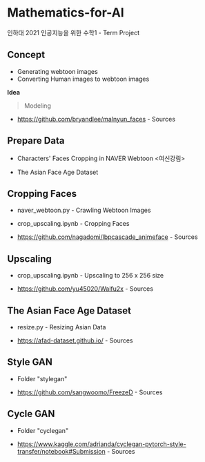 # Mathematics-for-AI
인하대 2021 인공지능을 위한 수학1 - Term Project

## Concept
- Generating webtoon images
- Converting Human images to webtoon images

**Idea**

>Modeling

- https://github.com/bryandlee/malnyun_faces - Sources

## Prepare Data
- Characters' Faces Cropping in NAVER Webtoon <여신강림>

- The Asian Face Age Dataset

## Cropping Faces
- naver_webtoon.py - Crawling Webtoon Images

- crop_upscaling.ipynb - Cropping Faces

- https://github.com/nagadomi/lbpcascade_animeface - Sources

## Upscaling
- crop_upscaling.ipynb - Upscaling to 256 x 256 size

- https://github.com/yu45020/Waifu2x - Sources

## The Asian Face Age Dataset
- resize.py - Resizing Asian Data 

- https://afad-dataset.github.io/ - Sources

## Style GAN
- Folder "stylegan"

- https://github.com/sangwoomo/FreezeD - Sources

## Cycle GAN
- Folder "cyclegan"

- https://www.kaggle.com/adrianda/cyclegan-pytorch-style-transfer/notebook#Submission - Sources
